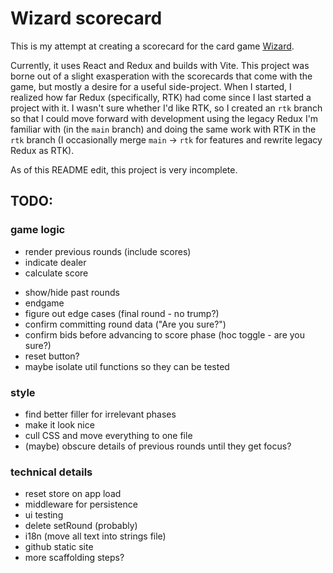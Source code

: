 # Wizard scorecard

This is my attempt at creating a scorecard for the card game [Wizard](https://www.usgamesinc.com/Cards_and_Games/wizard-card-games/original-wizard-r-card-game.html).

Currently, it uses React and Redux and builds with Vite.
This project was borne out of a slight exasperation with the scorecards that come with the game, but mostly a desire for a useful side-project. When I started, I realized how far Redux (specifically, RTK) had come since I last started a project with it. I wasn't sure whether I'd like RTK, so I created an `rtk` branch so that I could move forward with development using the legacy Redux I'm familiar with (in the `main` branch) and doing the same work with RTK in the `rtk` branch (I occasionally merge `main` -> `rtk` for features and rewrite legacy Redux as RTK).

As of this README edit, this project is very incomplete.
## TODO:
### game logic
+ render previous rounds (include scores)
+ indicate dealer
+ calculate score
- show/hide past rounds
- endgame
- figure out edge cases (final round - no trump?)
- confirm committing round data ("Are you sure?")
- confirm bids before advancing to score phase (hoc toggle - are you sure?)
- reset button?
- maybe isolate util functions so they can be tested
### style
- find better filler for irrelevant phases
- make it look nice
- cull CSS and move everything to one file
- (maybe) obscure details of previous rounds until they get focus?
### technical details
- reset store on app load
- middleware for persistence
- ui testing
- delete setRound (probably)
- i18n (move all text into strings file)
- github static site
- more scaffolding steps?

